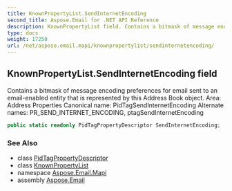 ```yaml
---
title: KnownPropertyList.SendInternetEncoding
second_title: Aspose.Email for .NET API Reference
description: KnownPropertyList field. Contains a bitmask of message encoding preferences for email sent to an emailenabled entity that is represented by this Address Book object. Area Address Properties Canonical name PidTagSendInternetEncoding Alternate names PR_SEND_INTERNET_ENCODING ptagSendInternetEncoding
type: docs
weight: 17250
url: /net/aspose.email.mapi/knownpropertylist/sendinternetencoding/
---
```

## KnownPropertyList.SendInternetEncoding field

Contains a bitmask of message encoding preferences for email sent to an email-enabled entity that is represented by this Address Book object. Area: Address Properties Canonical name: PidTagSendInternetEncoding Alternate names: PR_SEND_INTERNET_ENCODING, ptagSendInternetEncoding

```csharp
public static readonly PidTagPropertyDescriptor SendInternetEncoding;
```

### See Also

* class [PidTagPropertyDescriptor](../../pidtagpropertydescriptor/)
* class [KnownPropertyList](../)
* namespace [Aspose.Email.Mapi](../../knownpropertylist/)
* assembly [Aspose.Email](../../../)


